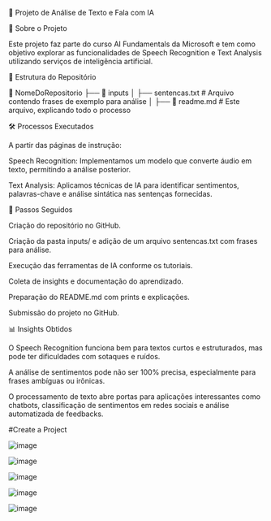 📌 Projeto de Análise de Texto e Fala com IA

📖 Sobre o Projeto

Este projeto faz parte do curso AI Fundamentals da Microsoft e tem como objetivo explorar as funcionalidades de Speech Recognition e Text Analysis utilizando serviços de inteligência artificial.

📂 Estrutura do Repositório

📁 NomeDoRepositorio
 ├── 📁 inputs
 │   ├── sentencas.txt  # Arquivo contendo frases de exemplo para análise
 │
 ├── 📄 readme.md        # Este arquivo, explicando todo o processo

🛠️ Processos Executados

A partir das páginas de instrução:

Speech Recognition: Implementamos um modelo que converte áudio em texto, permitindo a análise posterior.

Text Analysis: Aplicamos técnicas de IA para identificar sentimentos, palavras-chave e análise sintática nas sentenças fornecidas.

📌 Passos Seguidos

Criação do repositório no GitHub.

Criação da pasta inputs/ e adição de um arquivo sentencas.txt com frases para análise.

Execução das ferramentas de IA conforme os tutoriais.

Coleta de insights e documentação do aprendizado.

Preparação do README.md com prints e explicações.

Submissão do projeto no GitHub.

📊 Insights Obtidos

O Speech Recognition funciona bem para textos curtos e estruturados, mas pode ter dificuldades com sotaques e ruídos.

A análise de sentimentos pode não ser 100% precisa, especialmente para frases ambíguas ou irônicas.

O processamento de texto abre portas para aplicações interessantes como chatbots, classificação de sentimentos em redes sociais e análise automatizada de feedbacks.

#Create a Project

![image](https://github.com/user-attachments/assets/bad38f67-7ff8-4f47-865b-48f530103796)

![image](https://github.com/user-attachments/assets/f71fccfc-2939-4f23-82c6-57e5fc2d2a26)

![image](https://github.com/user-attachments/assets/72fdc275-0937-439c-97e0-012b7fcaa308)

![image](https://github.com/user-attachments/assets/0270f480-cba5-4b49-a309-6beda04e5b9e)

![image](https://github.com/user-attachments/assets/ee1929b6-c811-4bc8-9e33-e93ee8660ce9)




